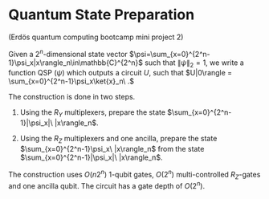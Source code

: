 # Quantum State Preparation

(Erdös quantum computing bootcamp mini project 2)

Given a $2^n$-dimensional state vector $\psi=\sum_{x=0}^{2^n-1}\psi_x|x\rangle_n\in\mathbb{C}^{2^n}$ such that $\lVert \psi \rVert_2=1$, we write a function QSP $(\psi)$ which outputs a circuit $U$, such that 
$U|0\rangle = \sum_{x=0}^{2^n-1}\psi_x\ket{x}_n\ .$

The construction is done in two steps. 

1. Using the $R_Y$ multiplexers, prepare the state $\sum_{x=0}^{2^n-1}|\psi_x|\ |x\rangle_n$.

2. Using the $R_Z$ multiplexers and one ancilla, prepare the state $\sum_{x=0}^{2^n-1}\psi_x\ |x\rangle_n$ from the state $\sum_{x=0}^{2^n-1}|\psi_x|\ |x\rangle_n$.

The construction uses $O(n 2^n)$ $1$-qubit gates, $O(2^n)$ multi-controlled $R_Z$-gates and one ancilla qubit. The circuit has a gate depth of $O(2^n)$.
